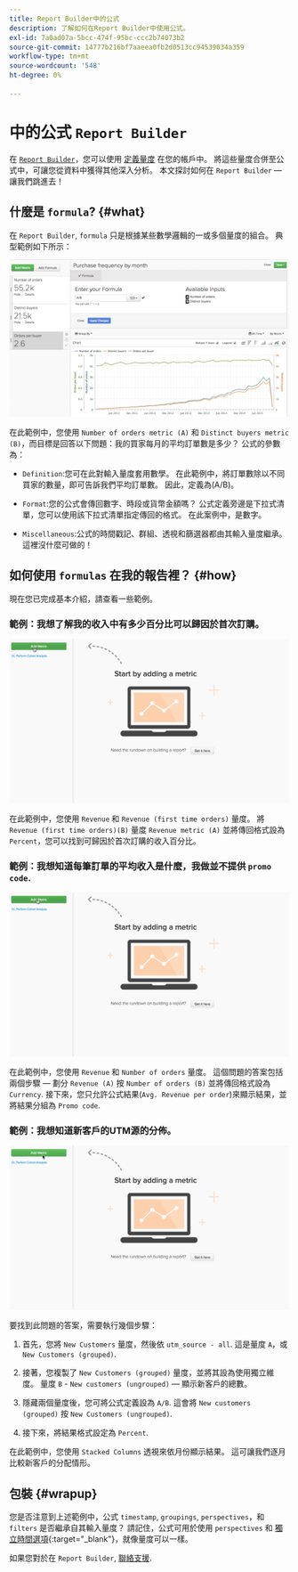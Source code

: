 ```yaml
---
title: Report Builder中的公式
description: 了解如何在Report Builder中使用公式。
exl-id: 7a0ad07a-5bcc-474f-95bc-ccc2b74073b2
source-git-commit: 14777b216bf7aaeea0fb2d0513cc94539034a359
workflow-type: tm+mt
source-wordcount: '548'
ht-degree: 0%

---
```


# 中的公式 `Report Builder`

在 [`Report Builder`](../../tutorials/using-visual-report-builder.md)，您可以使用 [定義量度](../../data-user/reports/ess-manage-data-metrics.md) 在您的帳戶中。 將這些量度合併至公式中，可讓您從資料中獲得其他深入分析。 本文探討如何在 `Report Builder`  — 讓我們跳進去！

## 什麼是 `formula`? {#what}

在 `Report Builder`, `formula` 只是根據某些數學邏輯的一或多個量度的組合。 典型範例如下所示：

![](../../assets/formula-example.png)

在此範例中，您使用 `Number of orders metric (A)` 和 `Distinct buyers metric (B)`，而目標是回答以下問題：我的買家每月的平均訂單數是多少？ 公式的參數為：

* `Definition`:您可在此對輸入量度套用數學。 在此範例中，將訂單數除以不同買家的數量，即可告訴我們平均訂單數。 因此，定義為(A/B)。

* `Format`:您的公式會傳回數字、時段或貨幣金額嗎？ 公式定義旁邊是下拉式清單，您可以使用該下拉式清單指定傳回的格式。 在此案例中，是數字。

* `Miscellaneous`:公式的時間戳記、群組、透視和篩選器都由其輸入量度繼承。 這裡沒什麼可做的！

## 如何使用 `formulas` 在我的報告裡？ {#how}

現在您已完成基本介紹，請查看一些範例。

### 範例：我想了解我的收入中有多少百分比可以歸因於首次訂購。

![使用公式來尋找歸因於首次訂購的收入百分比](../../assets/first_time_orders.gif)

在此範例中，您使用 `Revenue` 和 `Revenue (first time orders)` 量度。 將 `Revenue (first time orders)(B)` 量度 `Revenue metric (A)` 並將傳回格式設為 `Percent`，您可以找到可歸因於首次訂購的收入百分比。

### 範例：我想知道每筆訂單的平均收入是什麼，我做並不提供 `promo code`.

![使用公式來尋找含促銷代碼和不含促銷代碼的每筆訂單的平均收入](../../assets/promo_code.gif)

在此範例中，您使用 `Revenue` 和 `Number of orders` 量度。 這個問題的答案包括兩個步驟 — 劃分 `Revenue (A)` 按 `Number of orders (B)` 並將傳回格式設為 `Currency`. 接下來，您只允許公式結果(`Avg. Revenue per order`)來顯示結果，並將結果分組為 `Promo code`.

### 範例：我想知道新客戶的UTM源的分佈。

![使用公式查找新客戶的UTM源的分佈](../../assets/distro.gif)

要找到此問題的答案，需要執行幾個步驟：

1. 首先，您將 `New Customers` 量度，然後依 `utm_source - all`. 這是量度 `A`，或 `New Customers (grouped)`.

1. 接著，您複製了 `New Customers (grouped)` 量度，並將其設為使用獨立維度。 量度 `B` - `New customers (ungrouped)`  — 顯示新客戶的總數。

1. 隱藏兩個量度後，您可將公式定義設為 `A/B`. 這會將 `New customers (grouped)` 按 `New Customers (ungrouped)`.

1. 接下來，將結果格式設定為 `Percent`.

在此範例中，您使用 `Stacked Columns` 透視來依月份顯示結果。 這可讓我們逐月比較新客戶的分配情形。

## 包裝 {#wrapup}

您是否注意到上述範例中，公式 `timestamp`, `groupings`, `perspectives`，和 `filters` 是否繼承自其輸入量度？ 請記住，公式可用於使用 `perspectives` 和 [獨立時間選項](../../tutorials/time-options-visual-rpt-bldr.md){:target=&quot;_blank&quot;}，就像量度可以一樣。

如果您對於在 `Report Builder`, [聯絡支援](https://experienceleague.adobe.com/docs/commerce-knowledge-base/kb/troubleshooting/miscellaneous/mbi-service-policies.html?lang=en).
